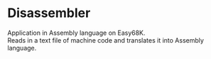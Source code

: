 # Disassembler
Application in Assembly language on Easy68K. <br />
Reads in a text file of machine code and translates it into Assembly language. <br />
